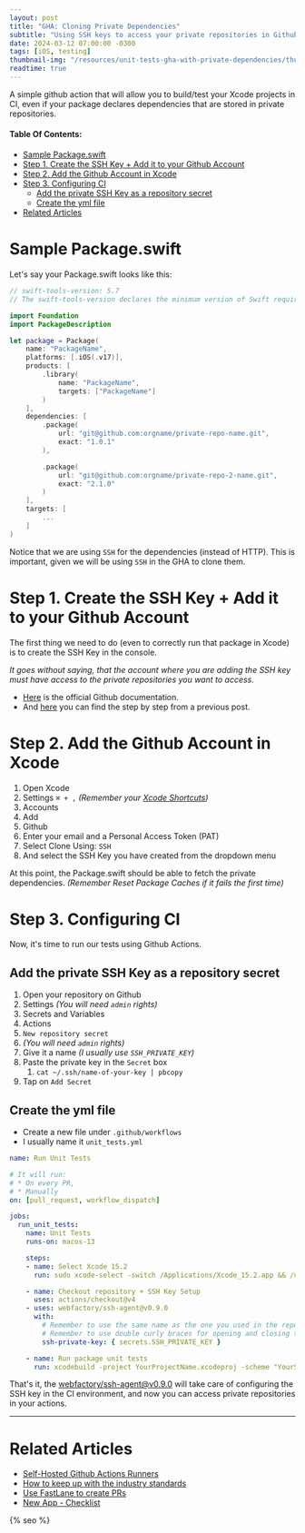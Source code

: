 ```yaml
---
layout: post
title: "GHA: Cloning Private Dependencies"
subtitle: "Using SSH keys to access your private repositories in Github Actions"
date: 2024-03-12 07:00:00 -0300
tags: [iOS, testing]
thumbnail-img: "/resources/unit-tests-gha-with-private-dependencies/thumbnail.jpeg"
readtime: true
---
```


A simple github action that will allow you to build/test your Xcode projects in CI, even if your package declares dependencies that are stored in private repositories.

#### Table Of Contents:
- [Sample Package.swift](#sample-packageswift)
- [Step 1. Create the SSH Key + Add it to your Github Account](#step-1-create-the-ssh-key--add-it-to-your-github-account)
- [Step 2. Add the Github Account in Xcode](#step-2-add-the-github-account-in-xcode)
- [Step 3. Configuring CI](#step-3-configuring-ci)
  - [Add the private SSH Key as a repository secret](#add-the-private-ssh-key-as-a-repository-secret)
  - [Create the yml file](#create-the-yml-file)
- [Related Articles](#related-articles)

# Sample Package.swift

Let's say your Package.swift looks like this:

```swift
// swift-tools-version: 5.7
// The swift-tools-version declares the minimum version of Swift required to build this package.

import Foundation
import PackageDescription

let package = Package(
    name: "PackageName",
    platforms: [.iOS(.v17)],
    products: [
        .library(
            name: "PackageName",
            targets: ["PackageName"]
        )
    ],
    dependencies: [
        .package(
            url: "git@github.com:orgname/private-repo-name.git",
            exact: "1.0.1"
        ),

        .package(
            url: "git@github.com:orgname/private-repo-2-name.git",
            exact: "2.1.0"
        )
    ],
    targets: [
        ...
    ]
)
```

Notice that we are using `SSH` for the dependencies (instead of HTTP). This is important, given we will be using `SSH` in the GHA to clone them.

# Step 1. Create the SSH Key + Add it to your Github Account

The first thing we need to do (even to correctly run that package in Xcode) is to create the SSH Key in the console. 

_It goes without saying, that the account where you are adding the SSH key must have access to the private repositories you want to access._

* [Here](https://docs.github.com/en/authentication/connecting-to-github-with-ssh/generating-a-new-ssh-key-and-adding-it-to-the-ssh-agent) is the official Github documentation.
* And [here](/2023-03-18-configuring-a-new-mac/#ssh-keys) you can find the step by step from a previous post.

# Step 2. Add the Github Account in Xcode

1. Open Xcode
2. Settings `⌘ + ,` _(Remember your [Xcode Shortcuts](/2023-03-14-my-xcode-setup-and-shortcuts#shortcuts))_
3. Accounts
4. Add
5. Github
6. Enter your email and a Personal Access Token (PAT)
7. Select Clone Using: `SSH`
8. And select the SSH Key you have created from the dropdown menu

At this point, the Package.swift should be able to fetch the private dependencies. _(Remember Reset Package Caches if it fails the first time)_

# Step 3. Configuring CI

Now, it's time to run our tests using Github Actions.

## Add the private SSH Key as a repository secret

1. Open your repository on Github
2. Settings _(You will need `admin` rights)_
3. Secrets and Variables
4. Actions
5. `New repository secret`
6. _(You will need `admin` rights)_
7. Give it a name _(I usually use `SSH_PRIVATE_KEY`)_
8. Paste the private key in the `Secret` box
   1. `cat ~/.ssh/name-of-your-key | pbcopy`
9.  Tap on `Add Secret`

## Create the yml file

* Create a new file under `.github/workflows`
* I usually name it `unit_tests.yml`

```yml
name: Run Unit Tests

# It will run:
# * On every PR,
# * Manually
on: [pull_request, workflow_dispatch]

jobs:
  run_unit_tests:
    name: Unit Tests
    runs-on: macos-13

    steps:
    - name: Select Xcode 15.2
      run: sudo xcode-select -switch /Applications/Xcode_15.2.app && /usr/bin/xcodebuild -version

    - name: Checkout repository + SSH Key Setup
      uses: actions/checkout@v4
    - uses: webfactory/ssh-agent@v0.9.0
      with:
        # Remember to use the same name as the one you used in the repository secret step.
        # Remember to use double curly braces for opening and closing the secrets.
        ssh-private-key: { secrets.SSH_PRIVATE_KEY }

    - name: Run package unit tests
      run: xcodebuild -project YourProjectName.xcodeproj -scheme "YourScheme" -sdk iphonesimulator -destination 'platform=iOS Simulator,name=iPhone 15 Pro,OS=17.2' test | xcpretty
```

That's it, the [webfactory/ssh-agent@v0.9.0](https://github.com/marketplace/actions/webfactory-ssh-agent) will take care of configuring the SSH key in the CI environment, and now you can access private repositories in your actions.

---

# Related Articles

* [Self-Hosted Github Actions Runners](/2023-09-03-self-hosted-gha-runners/)
* [How to keep up with the industry standards](/2023-04-04-industry-standards/)
* [Use FastLane to create PRs](/2023-08-12-use-fastlane-to-create-prs/)
* [New App - Checklist](/2022-12-24-new-app-checklist/)


<!-- Do not remove - SEO meta tags -->
{% seo %}